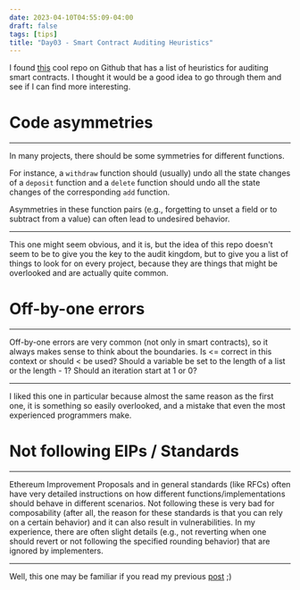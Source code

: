```yaml
---
date: 2023-04-10T04:55:09-04:00
draft: false
tags: [tips]
title: "Day03 - Smart Contract Auditing Heuristics"
---
```


I found [this](https://github.com/OpenCoreCH/smart-contract-auditing-heuristics) cool repo on Github that has a list of heuristics for auditing smart contracts. I thought it would be a good idea to go through them and see if I can find more interesting.

# Code asymmetries

---
In many projects, there should be some symmetries for different functions.

For instance, a `withdraw` function should (usually) undo all the state changes of a `deposit` function and a `delete` function should undo all the state changes of the corresponding `add` function.

Asymmetries in these function pairs (e.g., forgetting to unset a field or to subtract from a value) can often lead to undesired behavior.

---

This one might seem obvious, and it is, but the idea of this repo doesn't seem to be to give you the key to the audit kingdom, but to give you a list of things to look for on every project, because they are things that might be overlooked and are actually quite common.

# Off-by-one errors

---
Off-by-one errors are very common (not only in smart contracts), so it always makes sense to think about the boundaries. Is <= correct in this context or should < be used? Should a variable be set to the length of a list or the length - 1? Should an iteration start at 1 or 0?

---

I liked this one in particular because almost the same reason as the first one, it is something so easily overlooked, and a mistake that even the most experienced programmers make.

# Not following EIPs / Standards

---
Ethereum Improvement Proposals and in general standards (like RFCs) often have very detailed instructions on how different functions/implementations should behave in different scenarios. Not following these is very bad for composability (after all, the reason for these standards is that you can rely on a certain behavior) and it can also result in vulnerabilities. In my experience, there are often slight details (e.g., not reverting when one should revert or not following the specified rounding behavior) that are ignored by implementers.

---

Well, this one may be familiar if you read my previous [post](https://blog.mariodev.xyz/day02/) ;)